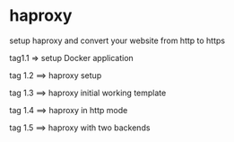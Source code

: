 # haproxy
setup haproxy and convert your website from http to https

tag1.1 => setup Docker application

tag 1.2 ==> haproxy setup

tag 1.3 ==> haproxy initial working template

tag 1.4 ==> haproxy in http mode

tag 1.5 ==> haproxy with two backends


